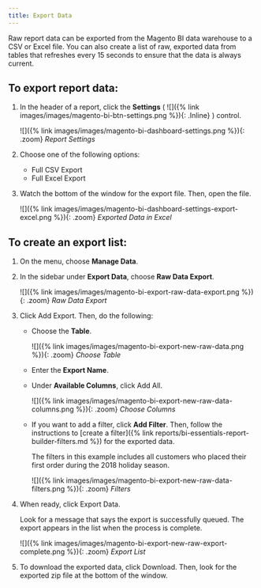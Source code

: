 ```yaml
---
title: Export Data
---
```


Raw report data can be exported from the Magento BI data warehouse to a CSV or Excel file. You can also create a list of raw, exported data from tables that refreshes every 15 seconds to ensure that the data is always current.

## To export report data:

1. In the header of a report, click the **Settings** ( ![]({% link images/images/magento-bi-btn-settings.png %}){: .Inline} ) control.

    ![]({% link images/images/magento-bi-dashboard-settings.png %}){: .zoom}
    *Report Settings*

1. Choose one of the following options:

    * Full CSV Export
    * Full Excel Export

1. Watch the bottom of the window for the export file. Then, open the file.

    ![]({% link images/images/magento-bi-dashboard-settings-export-excel.png %}){: .zoom}
    *Exported Data in Excel*

## To create an export list:

1. On the menu, choose **Manage Data**.

1. In the sidebar under **Export Data**, choose **Raw Data Export**.

    ![]({% link images/images/magento-bi-export-raw-data-export.png %}){: .zoom}
    *Raw Data Export*

1. Click <span class="btn">Add Export</span>. Then, do the following:

    * Choose the **Table**.

        ![]({% link images/images/magento-bi-export-new-raw-data.png %}){: .zoom}
        *Choose Table*

    * Enter the **Export Name**.

    * Under **Available Columns**, click <span class="btn">Add All</span>.

        ![]({% link images/images/magento-bi-export-new-raw-data-columns.png %}){: .zoom}
        *Choose Columns*

    * If you want to add a filter, click **Add Filter**. Then, follow the instructions to [create a filter]({% link reports/bi-essentials-report-builder-filters.md %}) for the exported data.

        The filters in this example includes all customers who placed their first order during the 2018 holiday season.

        ![]({% link images/images/magento-bi-export-new-raw-data-filters.png %}){: .zoom}
        *Filters*

1. When ready, click <span class="btn">Export Data</span>.

    Look for a message that says the export is successfully queued. The export appears in the list when the process is complete.

    ![]({% link images/images/magento-bi-export-new-raw-export-complete.png %}){: .zoom}
    *Export List*

1. To download the exported data, click <span class="btn">Download</span>. Then, look for the exported zip file at the bottom of the window.
